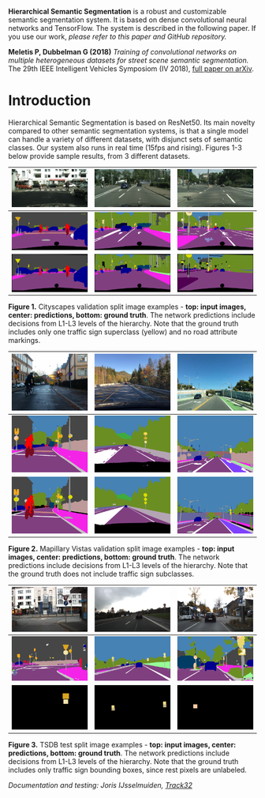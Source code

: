 __Hierarchical Semantic Segmentation__ is a robust and customizable semantic segmentation system. It is based on dense convolutional neural networks and TensorFlow. The system is described in the following paper. If you use our work, _please refer to this paper and GitHub repository._

__Meletis P, Dubbelman G (2018)__ _Training of convolutional networks on multiple heterogeneous datasets for street scene semantic segmentation._ The 29th IEEE Intelligent Vehicles Symposiom (IV 2018), [full paper on arXiv](https://arxiv.org/abs/1803.05675).

# Introduction ###

Hierarchical Semantic Segmentation is based on ResNet50. Its main novelty compared to other semantic segmentation systems, is that a single model can handle a variety of different datasets, with disjunct sets of semantic classes. Our system also runs in real time (15fps and rising). Figures 1-3 below provide sample results, from 3 different datasets.

![Image 1.1](sample_results/1/image_1.png "Image 1.1") | ![Image 1.2](sample_results/1/image_2.png "Image 1.2") | ![Image 1.3](sample_results/1/image_3.png "Image 1.3")
----|----|----
![Predictions 1.1](sample_results/1/predictions_1.png "Predictions 1.1") | ![Predictions 1.2](sample_results/1/predictions_2.png "Predictions 1.2") | ![Predictions 1.3](sample_results/1/predictions_3.png "Predictions 1.3")
![Ground truth 1.1](sample_results/1/ground_truth_1.png "Ground truth 1.1") | ![Ground truth 1.2](sample_results/1/ground_truth_2.png "Ground truth 1.2") | ![Ground truth 1.3](sample_results/1/ground_truth_3.png "Ground truth 1.3")

__Figure 1.__ Cityscapes validation split image examples - __top: input images, center: predictions, bottom: ground truth__. The network predictions include decisions from L1-L3 levels of the hierarchy. Note that the ground truth includes only one traffic sign superclass (yellow) and no road attribute
markings.

![Image 2.1](sample_results/2/image_1.jpg "Image 2.1") | ![Image 2.2](sample_results/2/image_2.jpg "Image 2.2") | ![Image 2.3](sample_results/2/image_3.jpg "Image 2.3")
----|----|----
![Predictions 2.1](sample_results/2/predictions_1.png "Predictions 2.1") | ![Predictions 2.2](sample_results/2/predictions_2.png "Predictions 2.2") | ![Predictions 2.3](sample_results/2/predictions_3.png "Predictions 2.3")
![Ground truth 2.1](sample_results/2/ground_truth_1.png "Ground truth 2.1") | ![Ground truth 2.2](sample_results/2/ground_truth_2.png "Ground truth 2.2") | ![Ground truth 2.3](sample_results/2/ground_truth_3.png "Ground truth 2.3")

__Figure 2.__ Mapillary Vistas validation split image examples - __top: input images, center: predictions, bottom: ground truth__. The network predictions include decisions from L1-L3 levels of the hierarchy. Note that the ground truth does not include traffic sign subclasses.

![Image 3.1](sample_results/3/image_1.png "Image 3.1") | ![Image 3.2](sample_results/3/image_2.png "Image 3.2") | ![Image 3.3](sample_results/3/image_3.png "Image 3.3")
----|----|----
![Predictions 3.1](sample_results/3/predictions_1.png "Predictions 3.1") | ![Predictions 3.2](sample_results/3/predictions_2.png "Predictions 3.2") | ![Predictions 3.3](sample_results/3/predictions_3.png "Predictions 3.3")
![Ground truth 3.1](sample_results/3/ground_truth_1.png "Ground truth 3.1") | ![Ground truth 3.2](sample_results/3/ground_truth_2.png "Ground truth 3.2") | ![Ground truth 3.3](sample_results/3/ground_truth_3.png "Ground truth 3.3")

__Figure 3.__ TSDB test split image examples - __top: input images, center: predictions, bottom: ground truth__. The network predictions include decisions  from  L1-L3  levels  of  the  hierarchy.  Note  that  the  ground  truth includes only traffic sign bounding boxes, since rest pixels are unlabeled.

_Documentation and testing: Joris IJsselmuiden, [Track32](http://track32.nl)_

